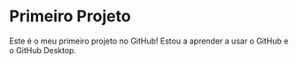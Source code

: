 # Primeiro Projeto
Este é o meu primeiro projeto no GitHub!
Estou a aprender a usar o GitHub e o GitHub Desktop.